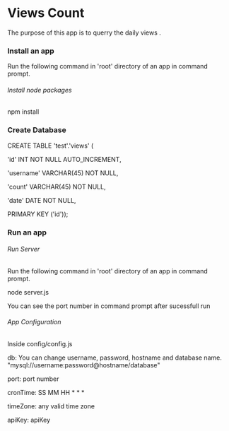 Views Count
========================

The purpose of this app is to querry the daily views .

### Install an app

Run the following command in 'root' directory of an app in command prompt.

###### *Install node packages*

npm install

### Create Database

CREATE TABLE 'test'.'views' (

  'id' INT NOT NULL AUTO_INCREMENT,

  'username' VARCHAR(45) NOT NULL,

  'count' VARCHAR(45) NOT NULL,

  'date' DATE NOT NULL,

  PRIMARY KEY ('id'));

### Run an app

###### *Run Server*

Run the following command in 'root' directory of an app in command prompt.

node server.js

You can see the port number in command prompt after sucessfull run

###### *App Configuration*

Inside config/config.js

db: You can change username, password, hostname and database name. "mysql://username:password@hostname/database"

port: port number

cronTime: SS MM HH * * *

timeZone: any valid time zone

apiKey: apiKey




